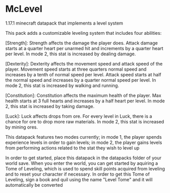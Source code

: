 # McLevel
1.17.1 minecraft datapack that implements a level system

This pack adds a customizable leveling system that includes four abilities:

[Strength]: Strength affects the damage the player does. Attack damage starts at a quarter heart per unarmed hit and increments by a quarter heart per level. In mode 2, this stat is increased by dealing damage.

[Dexterity]: Dexterity affects the movement speed and attack speed of the player. Movement speed starts at three quarters normal speed and increases by a tenth of normal speed per level. Attack speed starts at half the normal speed and increases by a quarter normal speed per level. In mode 2, this stat is increased by walking and running.

[Constitution]: Constitution affects the maximum health of the player. Max health starts at 3 full hearts and increases by a half heart per level. In mode 2, this stat is increased by taking damage.

[Luck]: Luck affects drops from ore. For every level in Luck, there is a chance for ore to drop more raw materials. In mode 2, this stat is increased by mining ores.


This datapack features two modes currently; in mode 1, the player spends experience levels in order to gain levels; in mode 2, the player gains levels from performing actions related to the stat they wish to level up


In order to get started, place this datapack in the datapacks folder of your world save. When you enter the world, you can get started by aquiring a Tome of Leveling, which is used to spend skill points acquired from leveling and to reset your character if necessary. In order to get this Tome of Leveling, sign a book and quil using the name "Level Tome" and it will automatically be converted
